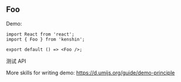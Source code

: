 ## Foo

Demo:

```tsx
import React from 'react';
import { Foo } from 'kenshin';

export default () => <Foo />;
```
<Alert type="info">测试 API</Alert>
<API/>

More skills for writing demo: https://d.umijs.org/guide/demo-principle
